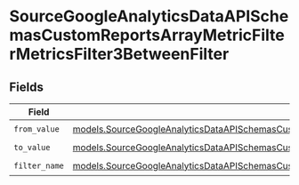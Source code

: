# SourceGoogleAnalyticsDataAPISchemasCustomReportsArrayMetricFilterMetricsFilter3BetweenFilter


## Fields

| Field                                                                                                                                                                                                                                                  | Type                                                                                                                                                                                                                                                   | Required                                                                                                                                                                                                                                               | Description                                                                                                                                                                                                                                            |
| ------------------------------------------------------------------------------------------------------------------------------------------------------------------------------------------------------------------------------------------------------ | ------------------------------------------------------------------------------------------------------------------------------------------------------------------------------------------------------------------------------------------------------ | ------------------------------------------------------------------------------------------------------------------------------------------------------------------------------------------------------------------------------------------------------ | ------------------------------------------------------------------------------------------------------------------------------------------------------------------------------------------------------------------------------------------------------ |
| `from_value`                                                                                                                                                                                                                                           | [models.SourceGoogleAnalyticsDataAPISchemasCustomReportsArrayMetricFilterMetricsFilter3FromValue](../models/sourcegoogleanalyticsdataapischemascustomreportsarraymetricfiltermetricsfilter3fromvalue.md)                                               | :heavy_check_mark:                                                                                                                                                                                                                                     | N/A                                                                                                                                                                                                                                                    |
| `to_value`                                                                                                                                                                                                                                             | [models.SourceGoogleAnalyticsDataAPISchemasCustomReportsArrayMetricFilterMetricsFilter3ToValue](../models/sourcegoogleanalyticsdataapischemascustomreportsarraymetricfiltermetricsfilter3tovalue.md)                                                   | :heavy_check_mark:                                                                                                                                                                                                                                     | N/A                                                                                                                                                                                                                                                    |
| `filter_name`                                                                                                                                                                                                                                          | [models.SourceGoogleAnalyticsDataAPISchemasCustomReportsArrayMetricFilterMetricsFilter3ExpressionFilterFilterFilterName](../models/sourcegoogleanalyticsdataapischemascustomreportsarraymetricfiltermetricsfilter3expressionfilterfilterfiltername.md) | :heavy_check_mark:                                                                                                                                                                                                                                     | N/A                                                                                                                                                                                                                                                    |